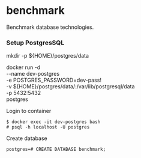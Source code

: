 # benchmark
Benchmark database technologies.


### Setup PostgresSQL

mkdir -p ${HOME}/postgres/data

docker run -d \
 --name dev-postgres \
 -e POSTGRES_PASSWORD=dev-pass! \
 -v ${HOME}/postgres/data/:/var/lib/postgresql/data \
 -p 5432:5432 \
 postgres

Login to container
```
$ docker exec -it dev-postgres bash
# psql -h localhost -U postgres
```
Create database
```
postgres=# CREATE DATABASE benchmark;
```